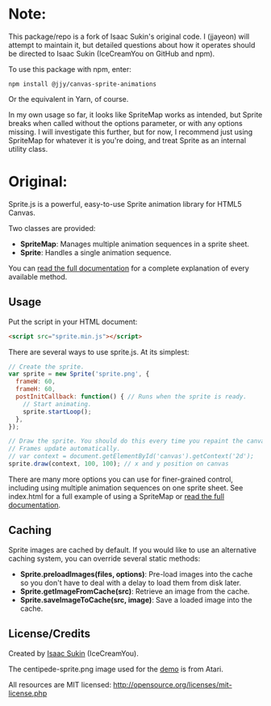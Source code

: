# Note:

This package/repo is a fork of Isaac Sukin's original code.  I (jjayeon) will attempt to maintain it, but detailed questions about how it operates should be directed to Isaac Sukin (IceCreamYou on GitHub and npm).

To use this package with npm, enter:

    npm install @jjy/canvas-sprite-animations
	
Or the equivalent in Yarn, of course.

In my own usage so far, it looks like SpriteMap works as intended, but Sprite breaks when called without the options parameter, or with any options missing.  I will investigate this further, but for now, I recommend just using SpriteMap for whatever it is you're doing, and treat Sprite as an internal utility class.

# Original:

Sprite.js is a powerful, easy-to-use Sprite animation library for HTML5 Canvas.

Two classes are provided:

 - **SpriteMap**: Manages multiple animation sequences in a sprite sheet.
 - **Sprite**: Handles a single animation sequence.

You can
[read the full documentation](http://icecreamyou.github.com/Canvas-Sprite-Animations/docs/)
for a complete explanation of every available method.


Usage
------

Put the script in your HTML document:

```html
<script src="sprite.min.js"></script>
```

There are several ways to use sprite.js. At its simplest:

```javascript
// Create the sprite.
var sprite = new Sprite('sprite.png', {
  frameW: 60,
  frameH: 60,
  postInitCallback: function() { // Runs when the sprite is ready.
    // Start animating.
    sprite.startLoop();
  },
});

// Draw the sprite. You should do this every time you repaint the canvas.
// Frames update automatically.
// var context = document.getElementById('canvas').getContext('2d');
sprite.draw(context, 100, 100); // x and y position on canvas
```

There are many more options you can use for finer-grained control, including
using multiple animation sequences on one sprite sheet. See index.html for a
full example of using a SpriteMap or
[read the full documentation](http://icecreamyou.github.com/Canvas-Sprite-Animations/docs/).


Caching
-------

Sprite images are cached by default. If you would like to use an alternative
caching system, you can override several static methods:

 - **Sprite.preloadImages(files, options)**: Pre-load images into the cache so
   you don't have to deal with a delay to load them from disk later.
 - **Sprite.getImageFromCache(src)**: Retrieve an image from the cache.
 - **Sprite.saveImageToCache(src, image)**: Save a loaded image into the cache.


License/Credits
---------------

Created by [Isaac Sukin](http://www.isaacsukin.com/) (IceCreamYou).

The centipede-sprite.png image used for the
[demo](http://icecreamyou.github.com/Canvas-Sprite-Animations/) is from Atari.

All resources are MIT licensed: http://opensource.org/licenses/mit-license.php
